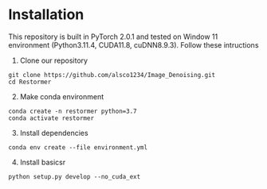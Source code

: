 # Installation

This repository is built in PyTorch 2.0.1 and tested on Window 11 environment (Python3.11.4, CUDA11.8, cuDNN8.9.3).
Follow these intructions

1. Clone our repository
```
git clone https://github.com/alsco1234/Image_Denoising.git
cd Restormer
```

2. Make conda environment
```
conda create -n restormer python=3.7
conda activate restormer
```

3. Install dependencies
```
conda env create --file environment.yml 
```

4. Install basicsr
```
python setup.py develop --no_cuda_ext
```
